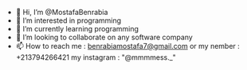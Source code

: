 - 👋 Hi, I’m @MostafaBenrabia
- 👀 I’m interested in programming
- 🌱 I’m currently learning programming
- 💞️ I’m looking to collaborate on any software company
- 📫 How to reach me : benrabiamostafa7@gmail.com
or my nember : +213794266421
my instagram : "@mmmmess._"
<!---
Alisonpeaker/Alisonpeaker is a ✨ special ✨ repository because its `README.md` (this file) appears on your GitHub profile.
You can click the Preview link to take a look at your changes.
--->
